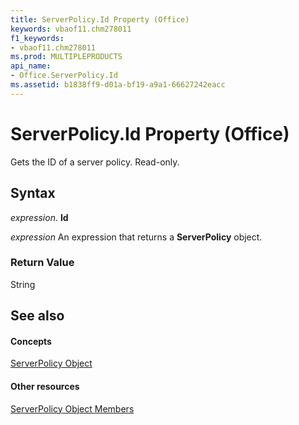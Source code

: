 ```yaml
---
title: ServerPolicy.Id Property (Office)
keywords: vbaof11.chm278011
f1_keywords:
- vbaof11.chm278011
ms.prod: MULTIPLEPRODUCTS
api_name:
- Office.ServerPolicy.Id
ms.assetid: b1838ff9-d01a-bf19-a9a1-66627242eacc
---
```



# ServerPolicy.Id Property (Office)

Gets the ID of a server policy. Read-only.


## Syntax

 _expression_. **Id**

 _expression_ An expression that returns a **ServerPolicy** object.


### Return Value

String


## See also


#### Concepts


[ServerPolicy Object](serverpolicy-object-office.md)
#### Other resources


[ServerPolicy Object Members](serverpolicy-members-office.md)

